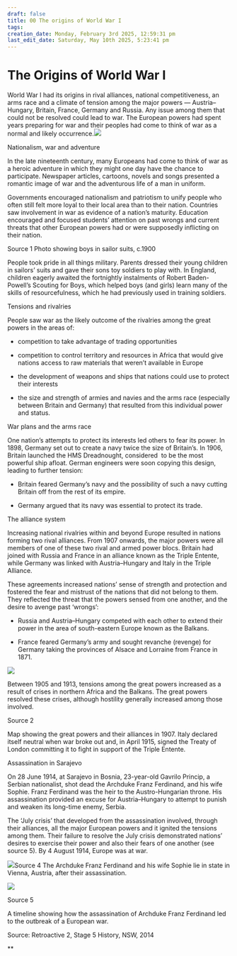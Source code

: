 ```yaml
---
draft: false
title: 00 The origins of World War I
tags:
creation_date: Monday, February 3rd 2025, 12:59:31 pm
last_edit_date: Saturday, May 10th 2025, 5:23:41 pm
---
```


# The Origins of World War I

World War I had its origins in rival alliances, national competitiveness, an arms race and a climate of tension among the major powers — Austria–Hungary, Britain, France, Germany and Russia. Any issue among them that could not be resolved could lead to war. The European powers had spent years preparing for war and their peoples had come to think of war as a normal and likely occurrence.![](https://lh7-rt.googleusercontent.com/docsz/AD_4nXctzz3sqgDL7bXbF-Hj5gr9GSP3o8zXNN9KmoLzL_NmzHFecgw25fQ8G80T0c0CH2aqrZfii5emTCruY8Sw_h65RQiEBR947o9ZlhKFBG5PEh7Nmi2da1uZG0an70DhO8LOjS2fKA?key=azhkrE2_he9Ve7UzAdtxl3vX)

Nationalism, war and adventure

In the late nineteenth century, many Europeans had come to think of war as a heroic adventure in which they might one day have the chance to participate. Newspaper articles, cartoons, novels and songs presented a romantic image of war and the adventurous life of a man in uniform.

Governments encouraged nationalism and patriotism to unify people who often still felt more loyal to their local area than to their nation. Countries saw involvement in war as evidence of a nation’s maturity. Education encouraged and focused students’ attention on past wrongs and current threats that other European powers had or were supposedly inflicting on their nation.

Source 1 Photo showing boys in sailor suits, c.1900

People took pride in all things military. Parents dressed their young children in sailors’ suits and gave their sons toy soldiers to play with. In England, children eagerly awaited the fortnightly instalments of Robert Baden-Powell’s Scouting for Boys, which helped boys (and girls) learn many of the skills of resourcefulness, which he had previously used in training soldiers.

Tensions and rivalries

People saw war as the likely outcome of the rivalries among the great powers in the areas of:

- competition to take advantage of trading opportunities

- competition to control territory and resources in Africa that would give nations access to raw materials that weren’t available in Europe

- the development of weapons and ships that nations could use to protect their interests

- the size and strength of armies and navies and the arms race (especially between Britain and Germany) that resulted from this individual power and status.

War plans and the arms race

One nation’s attempts to protect its interests led others to fear its power. In 1898, Germany set out to create a navy twice the size of Britain’s. In 1906, Britain launched the HMS Dreadnought, considered  to be the most powerful ship afloat. German engineers were soon copying this design, leading to further tension:

- Britain feared Germany’s navy and the possibility of such a navy cutting Britain off from the rest of its empire.

- Germany argued that its navy was essential to protect its trade.

The alliance system

Increasing national rivalries within and beyond Europe resulted in nations forming two rival alliances. From 1907 onwards, the major powers were all members of one of these two rival and armed power blocs. Britain had joined with Russia and France in an alliance known as the Triple Entente, while Germany was linked with Austria–Hungary and Italy in the Triple Alliance.

These agreements increased nations’ sense of strength and protection and fostered the fear and mistrust of the nations that did not belong to them. They reflected the threat that the powers sensed from one another, and the desire to avenge past ‘wrongs’:

- Russia and Austria–Hungary competed with each other to extend their power in the area of south-eastern Europe known as the Balkans.

- France feared Germany’s army and sought revanche (revenge) for Germany taking the provinces of Alsace and Lorraine from France in 1871.

![](https://lh7-rt.googleusercontent.com/docsz/AD_4nXccKJCHs9iQO6VdxwXICMuSTvOX0XTFTr0RRm7d8G5gsOVrENAv9CSBkruoQpKx4O-Qp24oADhkxTNCQTpaud8nbJJDbVtzIajSN0KWcy4i7tHegS4g97TjoP0wGmO_JcTRIjGG?key=azhkrE2_he9Ve7UzAdtxl3vX)

Between 1905 and 1913, tensions among the great powers increased as a result of crises in northern Africa and the Balkans. The great powers resolved these crises, although hostility generally increased among those involved.

Source 2

Map showing the great powers and their alliances in 1907. Italy declared itself neutral when war broke out and, in April 1915, signed the Treaty of London committing it to fight in support of the Triple Entente.

Assassination in Sarajevo

On 28 June 1914, at Sarajevo in Bosnia, 23-year-old Gavrilo Princip, a Serbian nationalist, shot dead the Archduke Franz Ferdinand, and his wife Sophie. Franz Ferdinand was the heir to the Austro-Hungarian throne. His assassination provided an excuse for Austria–Hungary to attempt to punish and weaken its long-time enemy, Serbia.

The ‘July crisis’ that developed from the assassination involved, through their alliances, all the major European powers and it ignited the tensions among them. Their failure to resolve the July crisis demonstrated nations’ desires to exercise their power and also their fears of one another (see source 5). By 4 August 1914, Europe was at war.

![](https://lh7-rt.googleusercontent.com/docsz/AD_4nXfFyD1R1ntUVGUKBvGk0iwHNbt-GKncf-b68gk2PcwgDBO6G4uWb_DCs7WgHq52GyXAauOZkMdEF2U8aRKGW-gS_L0vj7mTdbrIsYP8-xPZOwoZHuK18MaEFscMc54nHlZtaRolXg?key=azhkrE2_he9Ve7UzAdtxl3vX)Source 4 The Archduke Franz Ferdinand and his wife Sophie lie in state in Vienna, Austria, after their assassination.

![](https://lh7-rt.googleusercontent.com/docsz/AD_4nXfVEHDgQrB1-9vh3DulTTSibMX_KcEb-L4chU0A1wu9yFZn4eLCq9rGmtam-Kbh7i2BXbTz77lfckS9I1meb6gVISKYdKFEqQAcGdd3dtx3dA0n5sZqeiFEmQ9muN6p_arUL2G9?key=azhkrE2_he9Ve7UzAdtxl3vX)

Source 5

A timeline showing how the assassination of Archduke Franz Ferdinand led to the outbreak of a European war.

Source: Retroactive 2, Stage 5 History, NSW, 2014

**

